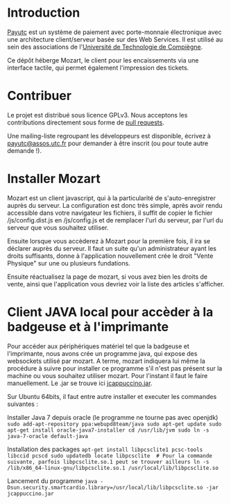 
Introduction
============

[Payutc](https://github.com/payutc) est un système de paiement avec porte-monnaie électronique avec une architecture client/serveur basée sur des Web Services. 
Il est utilisé au sein des associations de l'[Université de Technologie de Compiègne](http://www.utc.fr).

Ce dépôt héberge Mozart, le client pour les encaissements via une interface tactile, qui permet également l'impression des tickets.


Contribuer
==========

Le projet est distribué sous licence GPLv3. Nous acceptons les contributions directement sous forme de [pull requests](https://help.github.com/articles/using-pull-requests).

Une mailing-liste regroupant les développeurs est disponible, écrivez à [payutc@assos.utc.fr](mailto:payutc@assos.utc.fr) pour demander à être inscrit (ou pour toute autre demande !).


Installer Mozart
================

Mozart est un client javascript, qui à la particularité de s'auto-enregistrer auprès du serveur.
La configuration est donc très simple, après avoir rendu accessible dans votre navigateur les fichiers, il suffit de copier le fichier /js/config.dist.js en /js/config.js et de remplacer l'url du serveur, par l'url du serveur que vous souhaitez utiliser.

Ensuite lorsque vous accèderez à Mozart pour la première fois, il ira se déclarer auprès du serveur.
Il faut un suite qu'un administrateur ayant les droits suffisants, donne à l'application nouvellement crée le droit "Vente Physique" sur une ou plusieurs fundations.

Ensuite réactualisez la page de mozart, si vous avez bien les droits de vente, ainsi que l'application vous devriez voir la liste des articles s'afficher.


Client JAVA local pour accèder à la badgeuse et à l'imprimante
==============================================================

Pour accéder aux périphériques matériel tel que la badgeuse et l'imprimante, nous avons crée un programme java, qui expose des websockets utilisé par mozart.
A terme, mozart indiquera lui même la procédure à suivre pour installer ce programme s'il n'est pas présent sur la machine ou vous souhaitez utiliser mozart.
Pour l'instant il faut le faire manuellement. Le .jar se trouve ici [jcappuccino.jar](https://github.com/payutc/jcappuccino/blob/master/jcappuccino.jar).

Sur Ubuntu 64bits, il faut entre autre installer et executer les commandes suivantes :

Installer Java 7 depuis oracle (le programme ne tourne pas avec openjdk)
``
sudo add-apt-repository ppa:webupd8team/java
sudo apt-get update
sudo apt-get install oracle-java7-installer
cd /usr/lib/jvm
sudo ln -s java-7-oracle default-java
``

Installation des packages
``
apt-get install libpcsclite1 pcsc-tools libccid pcscd
sudo updatedb
locate libpcsclite  # Pour la commande suivante, parfois libpcsclite.so.1 peut se trouver ailleurs
ln -s /lib/x86_64-linux-gnu/libpcsclite.so.1 /usr/local/lib/libpcsclite.so
``

Lancement du programme
``
java -Dsun.security.smartcardio.library=/usr/local/lib/libpcsclite.so -jar jcappuccino.jar
``



